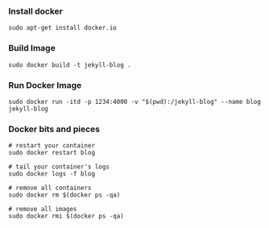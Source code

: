 ### Install docker

	sudo apt-get install docker.io

### Build Image

	sudo docker build -t jekyll-blog .

### Run Docker Image

	sudo docker run -itd -p 1234:4000 -v "$(pwd):/jekyll-blog" --name blog jekyll-blog

### Docker bits and pieces

	# restart your container
	sudo docker restart blog

	# tail your container's logs
	sudo docker logs -f blog

	# remove all containers
	sudo docker rm $(docker ps -qa)

	# remove all images
	sudo docker rmi $(docker ps -qa)

